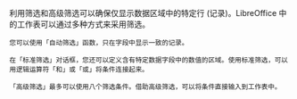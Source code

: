 利用筛选和高级筛选可以确保仅显示数据区域中的特定行 (记录)。LibreOffice 中的工作表可以通过多种方式来采用筛选。

    您可以使用「自动筛选」函数，只在字段中显示一致的记录。

    在「标准筛选」对话框，您还可以定义含有特定数据字段中的数值的区域。使用标准筛选，可以用逻辑运算符「和」或「或」将条件连接起来。

    「高级筛选」最多可以使用八个筛选条件。借助高级筛选，可以将条件直接输入到工作表中。
